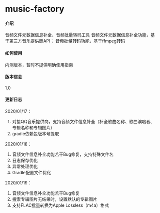# music-factory

#### 介绍
音频文件元数据信息补全、音频批量转码工具 
音频文件元数据信息补全功能，基于第三方音乐提供商API；
音频批量转码功能，基于ffmpeg转码

#### 如何使用
内测版本，暂时不提供明确使用指南

#### 版本信息
1.0

#### 更新日志
2020/01/17：
1. 对接QQ音乐提供商，支持音频文件信息补全（补全歌曲名称、歌曲演唱者、专辑名称和专辑图片）
2. gradle依赖包版本号提取

2020/01/18：
1. 音频文件信息补全功能若干Bug修复，支持特殊文件名
2. 日志保存优化
3. 异常处理优化
4. Gradle配置文件优化

2020/01/19：
1. 音频文件信息补全功能若干Bug修复
2. 搜索专辑图片无结果时，设置默认的专辑图片
3. 支持FLAC批量转换为Apple Lossless（m4a）格式